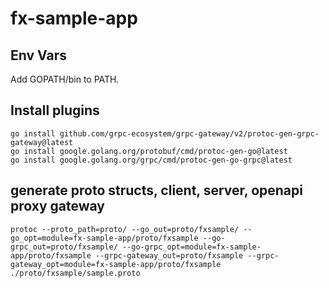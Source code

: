 # fx-sample-app

## Env Vars
Add GOPATH/bin to PATH.

## Install plugins
```
go install github.com/grpc-ecosystem/grpc-gateway/v2/protoc-gen-grpc-gateway@latest
go install google.golang.org/protobuf/cmd/protoc-gen-go@latest
go install google.golang.org/grpc/cmd/protoc-gen-go-grpc@latest
```

## generate proto structs, client, server, openapi proxy gateway
```
protoc --proto_path=proto/ --go_out=proto/fxsample/ --go_opt=module=fx-sample-app/proto/fxsample --go-grpc_out=proto/fxsample/ --go-grpc_opt=module=fx-sample-app/proto/fxsample --grpc-gateway_out=proto/fxsample --grpc-gateway_opt=module=fx-sample-app/proto/fxsample ./proto/fxsample/sample.proto
```
